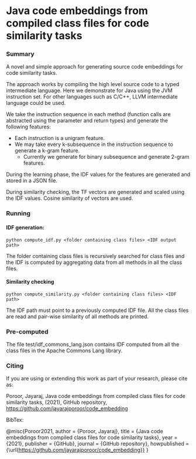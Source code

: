 # Java code embeddings from compiled class files for code similarity tasks

### Summary

A novel and simple approach for generating source code embeddings for code similarity tasks.

The approach works by compiling the high level source code to a typed intermediate language. Here we demonstrate for Java using the JVM instruction set. For other languages such as C/C++, LLVM intermediate language could be used.

We take the instruction sequence in each method (function calls are abstracted using the parameter and return types) and generate the following features:

* Each instruction is a unigram feature.
* We may take every k-subsequence in the instruction sequence to generate a k-gram feature.
  * Currently we generate for binary subsequence and generate 2-gram features.

During the learning phase, the IDF values for the features are generated and stored in a JSON file.

During similarity checking, the TF vectors are generated and scaled using the IDF values. Cosine similarity of vectors are used.

### Running

#### IDF generation:

```console
python compute_idf.py <folder containing class files> <IDF output path>
```

The folder containing class files is recursively searched for class files and the IDF is computed by aggregating data from all methods in all the class files.

#### Similarity checking

```console
python compute_similarity.py <folder containing class files> <IDF path>
```

The IDF path must point to a previously computed IDF file. All the class files are read and pair-wise similarity of all methods are printed.

### Pre-computed

The file test/idf_commons_lang.json contains IDF computed from all the class files in the Apache Commons Lang library.

### Citing

If you are using or extending this work as part of your research, please cite as:

Poroor, Jayaraj, Java code embeddings from compiled class files for code similarity tasks, (2021), GitHub repository, https://github.com/jayarajporoor/code_embedding

BibTex:

   @misc{Poroor2021,
      author = {Poroor, Jayaraj},
      title = {Java code embeddings from compiled class files for code similarity tasks},
      year = {2021},
      publisher = {GitHub},
      journal = {GitHub repository},
      howpublished = {\url{https://github.com/jayarajporoor/code_embedding}}
   }

